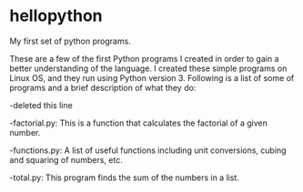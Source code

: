 # hellopython
My first set of python programs.

These are a few of the first Python programs I created in order to gain a better understanding of the language. I created these simple programs on Linux OS, and they run using Python version 3. Following is a list of some of programs and a brief description of what they do:

-deleted this line

-factorial.py: This is a function that calculates the factorial of a given number.

-functions.py: A list of useful functions including unit conversions, cubing and squaring of numbers, etc.

-total.py: This program finds the sum of the numbers in a list.

